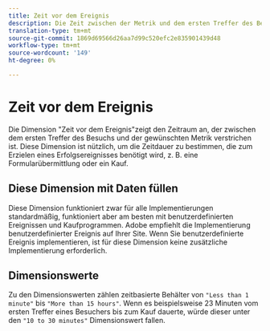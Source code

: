 ```yaml
---
title: Zeit vor dem Ereignis
description: Die Zeit zwischen der Metrik und dem ersten Treffer des Besuchs.
translation-type: tm+mt
source-git-commit: 1869d69566d26aa7d99c520efc2e835901439d48
workflow-type: tm+mt
source-wordcount: '149'
ht-degree: 0%

---
```



# Zeit vor dem Ereignis

Die Dimension &quot;Zeit vor dem Ereignis&quot;zeigt den Zeitraum an, der zwischen dem ersten Treffer des Besuchs und der gewünschten Metrik verstrichen ist. Diese Dimension ist nützlich, um die Zeitdauer zu bestimmen, die zum Erzielen eines Erfolgsereignisses benötigt wird, z. B. eine Formularübermittlung oder ein Kauf.

## Diese Dimension mit Daten füllen

Diese Dimension funktioniert zwar für alle Implementierungen standardmäßig, funktioniert aber am besten mit benutzerdefinierten Ereignissen und Kaufprogrammen. Adobe empfiehlt die Implementierung benutzerdefinierter Ereignis auf Ihrer Site. Wenn Sie benutzerdefinierte Ereignis implementieren, ist für diese Dimension keine zusätzliche Implementierung erforderlich.

## Dimensionswerte

Zu den Dimensionswerten zählen zeitbasierte Behälter von `"Less than 1 minute"` bis `"More than 15 hours"`. Wenn es beispielsweise 23 Minuten vom ersten Treffer eines Besuchers bis zum Kauf dauerte, würde dieser unter den `"10 to 30 minutes"` Dimensionswert fallen.
